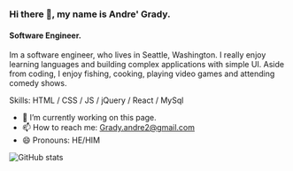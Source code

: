 ### Hi there 👋, my name is Andre' Grady.
#### Software Engineer.
<!-- ![Software Engineer.](https://cdn.pixabay.com/photo/2017/05/04/15/12/welcome-sign-2284312__480.jpg) -->

Im a software engineer, who lives in Seattle, Washington. I really enjoy learning languages and building complex applications with simple UI. Aside from coding, I enjoy fishing, cooking, playing video games and attending comedy shows.

Skills: HTML / CSS / JS /  jQuery /  React  /  MySql   

- 🔭 I’m currently working on this page. 
- 📫 How to reach me: Grady.andre2@gmail.com 
- 😄 Pronouns: HE/HIM 

![GitHub stats](https://github-readme-stats.vercel.app/api?username=grady253&show_icons=true)  
